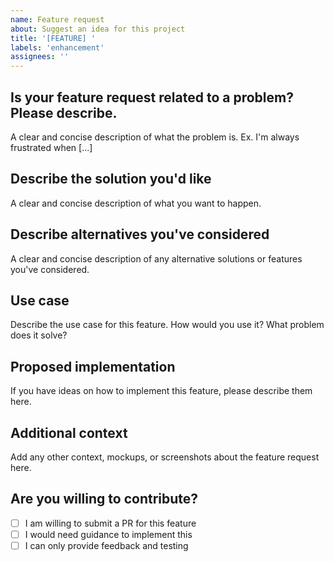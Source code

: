 ```yaml
---
name: Feature request
about: Suggest an idea for this project
title: '[FEATURE] '
labels: 'enhancement'
assignees: ''
---
```


## Is your feature request related to a problem? Please describe.
A clear and concise description of what the problem is. Ex. I'm always frustrated when [...]

## Describe the solution you'd like
A clear and concise description of what you want to happen.

## Describe alternatives you've considered
A clear and concise description of any alternative solutions or features you've considered.

## Use case
Describe the use case for this feature. How would you use it? What problem does it solve?

## Proposed implementation
If you have ideas on how to implement this feature, please describe them here.

## Additional context
Add any other context, mockups, or screenshots about the feature request here.

## Are you willing to contribute?
- [ ] I am willing to submit a PR for this feature
- [ ] I would need guidance to implement this
- [ ] I can only provide feedback and testing
